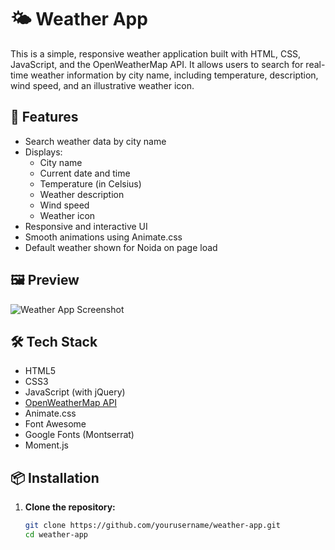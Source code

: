 # 🌤️ Weather App

This is a simple, responsive weather application built with HTML, CSS, JavaScript, and the OpenWeatherMap API. It allows users to search for real-time weather information by city name, including temperature, description, wind speed, and an illustrative weather icon.

## 🚀 Features

- Search weather data by city name
- Displays:
  - City name
  - Current date and time
  - Temperature (in Celsius)
  - Weather description
  - Wind speed
  - Weather icon
- Responsive and interactive UI
- Smooth animations using Animate.css
- Default weather shown for Noida on page load

## 🖼️ Preview

![Weather App Screenshot](screenshot.png) <!-- optional: replace or remove if you do not have a screenshot -->

## 🛠️ Tech Stack

- HTML5
- CSS3
- JavaScript (with jQuery)
- [OpenWeatherMap API](https://openweathermap.org/api)
- Animate.css
- Font Awesome
- Google Fonts (Montserrat)
- Moment.js

## 📦 Installation

1. **Clone the repository:**

   ```bash
   git clone https://github.com/yourusername/weather-app.git
   cd weather-app
